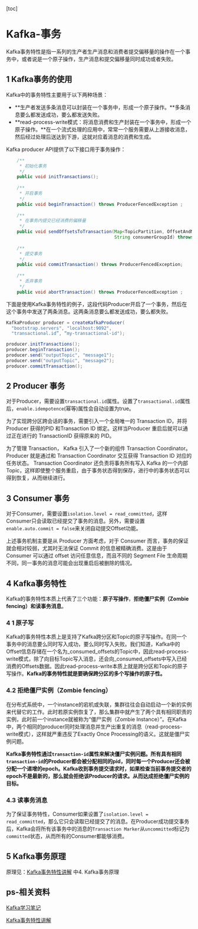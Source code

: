 [toc]

# Kafka-事务

Kafka事务特性是指一系列的生产者生产消息和消费者提交偏移量的操作在一个事务中，或者说是一个原子操作，生产消息和提交偏移量同时成功或者失败。

## 1 Kafka事务的使用

Kafka中的事务特性主要用于以下两种场景：

- **生产者发送多条消息可以封装在一个事务中，形成一个原子操作。**多条消息要么都发送成功，要么都发送失败。
- **read-process-write模式：将消息消费和生产封装在一个事务中，形成一个原子操作。**在一个流式处理的应用中，常常一个服务需要从上游接收消息，然后经过处理后送达到下游，这就对应着消息的消费和生成。

Kafka producer API提供了以下接口用于事务操作：

```java
    /**
     * 初始化事务
     */
    public void initTransactions();
 
    /**
     * 开启事务
     */
    public void beginTransaction() throws ProducerFencedException ;
 
    /**
     * 在事务内提交已经消费的偏移量
     */
    public void sendOffsetsToTransaction(Map<TopicPartition, OffsetAndMetadata> offsets, 
                                         String consumerGroupId) throws ProducerFencedException ;
 
    /**
     * 提交事务
     */
    public void commitTransaction() throws ProducerFencedException;
 
    /**
     * 丢弃事务
     */
    public void abortTransaction() throws ProducerFencedException ;
```

下面是使用Kafka事务特性的例子，这段代码Producer开启了一个事务，然后在这个事务中发送了两条消息。这两条消息要么都发送成功，要么都失败。

```java
KafkaProducer producer = createKafkaProducer(
  "bootstrap.servers", "localhost:9092",
  "transactional.id”, “my-transactional-id");

producer.initTransactions();
producer.beginTransaction();
producer.send("outputTopic", "message1");
producer.send("outputTopic", "message2");
producer.commitTransaction();
```

## 2 Producer 事务

对于Producer，需要设置`transactional.id`属性。设置了`transactional.id`属性后，`enable.idempotence`(幂等)属性会自动设置为true。

为了实现跨分区跨会话的事务，需要引入一个全局唯一的 Transaction ID，并将 Producer 获得的PID 和Transaction ID 绑定。这样当Producer 重启后就可以通过正在进行的 TransactionID 获得原来的 PID。

为了管理 Transaction， Kafka 引入了一个新的组件 Transaction Coordinator。 Producer 就是通过和 Transaction Coordinator 交互获得 Transaction ID 对应的任务状态。 Transaction Coordinator 还负责将事务所有写入 Kafka 的一个内部 Topic，这样即使整个服务重启，由于事务状态得到保存，进行中的事务状态可以得到恢复，从而继续进行。

## 3 Consumer 事务

对于Consumer，需要设置`isolation.level = read_committed`，这样Consumer只会读取已经提交了事务的消息。另外，需要设置`enable.auto.commit = false`来关闭自动提交Offset功能。

上述事务机制主要是从 Producer 方面考虑，对于 Consumer 而言，事务的保证就会相对较弱，尤其时无法保证 Commit 的信息被精确消费。这是由于 Consumer 可以通过 offset 访问任意信息，而且不同的 Segment File 生命周期不同，同一事务的消息可能会出现重启后被删除的情况。

## 4 Kafka事务特性

Kafka的事务特性本质上代表了三个功能：**原子写操作**，**拒绝僵尸实例（Zombie fencing）和读事务消息**。

### 4 1 原子写

Kafka的事务特性本质上是支持了Kafka跨分区和Topic的原子写操作。在同一个事务中的消息要么同时写入成功，要么同时写入失败。我们知道，Kafka中的Offset信息存储在一个名为_consumed_offsets的Topic中，因此read-process-write模式，除了向目标Topic写入消息，还会向_consumed_offsets中写入已经消费的Offsets数据。因此read-process-write本质上就是跨分区和Topic的原子写操作。**Kafka的事务特性就是要确保跨分区的多个写操作的原子性。**

### 4.2 拒绝僵尸实例（Zombie fencing）

在分布式系统中，一个instance的宕机或失联，集群往往会自动启动一个新的实例来代替它的工作。此时若原实例恢复了，那么集群中就产生了两个具有相同职责的实例，此时前一个instance就被称为“僵尸实例（Zombie Instance）”。在Kafka中，两个相同的producer同时处理消息并生产出重复的消息（read-process-write模式），这样就严重违反了Exactly Once Processing的语义。这就是僵尸实例问题。

**Kafka事务特性通过`transaction-id`属性来解决僵尸实例问题。所有具有相同`transaction-id`的Producer都会被分配相同的pid，同时每一个Producer还会被分配一个递增的epoch。Kafka收到事务提交请求时，如果检查当前事务提交者的epoch不是最新的，那么就会拒绝该Producer的请求。从而达成拒绝僵尸实例的目标。**

### 4.3 读事务消息

为了保证事务特性，Consumer如果设置了`isolation.level = read_committed`，那么它只会读取已经提交了的消息。在Producer成功提交事务后，Kafka会将所有该事务中的消息的`Transaction Marker`从`uncommitted`标记为`committed`状态，从而所有的Consumer都能够消费。

## 5 Kafka事务原理

原理见：[Kafka事务特性讲解](https://www.jianshu.com/p/64c93065473e) 中4. Kafka事务原理

## ps-相关资料

[Kafka学习笔记](https://my.oschina.net/jallenkwong/blog/4449224)

[Kafka事务特性讲解](https://www.jianshu.com/p/64c93065473e)